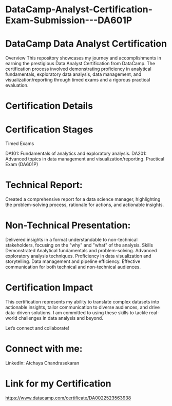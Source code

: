 # DataCamp-Analyst-Certification-Exam-Submission---DA601P

# DataCamp Data Analyst Certification

Overview
This repository showcases my journey and accomplishments in earning the prestigious Data Analyst Certification from DataCamp. The certification process involved demonstrating proficiency in analytical fundamentals, exploratory data analysis, data management, and visualization/reporting through timed exams and a rigorous practical evaluation.

# Certification Details

# Certification Stages
Timed Exams

DA101: Fundamentals of analytics and exploratory analysis.
DA201: Advanced topics in data management and visualization/reporting.
Practical Exam (DA601P)

# Technical Report:
Created a comprehensive report for a data science manager, highlighting the problem-solving process, rationale for actions, and actionable insights.

# Non-Technical Presentation:
Delivered insights in a format understandable to non-technical stakeholders, focusing on the "why" and "what" of the analysis.
Skills Demonstrated
Analytical fundamentals and problem-solving.
Advanced exploratory analysis techniques.
Proficiency in data visualization and storytelling.
Data management and pipeline efficiency.
Effective communication for both technical and non-technical audiences.

# Certification Impact
This certification represents my ability to translate complex datasets into actionable insights, tailor communication to diverse audiences, and drive data-driven solutions. I am committed to using these skills to tackle real-world challenges in data analysis and beyond.

Let’s connect and collaborate!

# Connect with me:

LinkedIn: Atchaya Chandrasekaran

# Link for my Certification

https://www.datacamp.com/certificate/DA0022523563938
